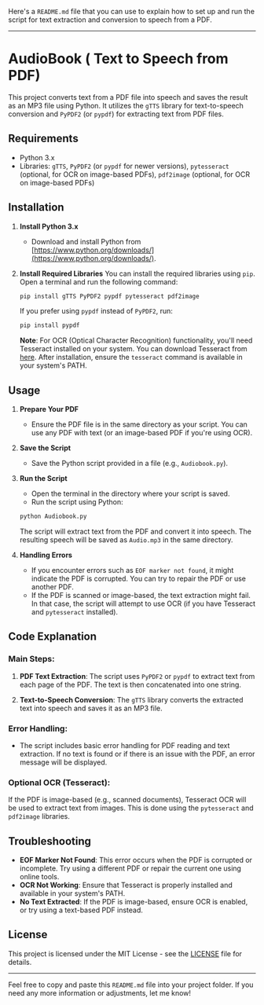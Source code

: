 Here's a `README.md` file that you can use to explain how to set up and run the script for text extraction and conversion to speech from a PDF.

---

# AudioBook ( Text to Speech from PDF)

This project converts text from a PDF file into speech and saves the result as an MP3 file using Python. It utilizes the `gTTS` library for text-to-speech conversion and `PyPDF2` (or `pypdf`) for extracting text from PDF files.

## Requirements

- Python 3.x
- Libraries: `gTTS`, `PyPDF2` (or `pypdf` for newer versions), `pytesseract` (optional, for OCR on image-based PDFs), `pdf2image` (optional, for OCR on image-based PDFs)

## Installation

1. **Install Python 3.x**
   - Download and install Python from [https://www.python.org/downloads/](https://www.python.org/downloads/).

2. **Install Required Libraries**
   You can install the required libraries using `pip`. Open a terminal and run the following command:
   
   ```bash
   pip install gTTS PyPDF2 pypdf pytesseract pdf2image
   ```

   If you prefer using `pypdf` instead of `PyPDF2`, run:

   ```bash
   pip install pypdf
   ```

   **Note**: For OCR (Optical Character Recognition) functionality, you'll need Tesseract installed on your system. You can download Tesseract from [here](https://github.com/tesseract-ocr/tesseract). After installation, ensure the `tesseract` command is available in your system's PATH.

## Usage

1. **Prepare Your PDF**
   - Ensure the PDF file is in the same directory as your script. You can use any PDF with text (or an image-based PDF if you're using OCR).

2. **Save the Script**
   - Save the Python script provided in a file (e.g., `Audiobook.py`).

3. **Run the Script**
   - Open the terminal in the directory where your script is saved.
   - Run the script using Python:

   ```bash
   python Audiobook.py
   ```

   The script will extract text from the PDF and convert it into speech. The resulting speech will be saved as `Audio.mp3` in the same directory.

4. **Handling Errors**
   - If you encounter errors such as `EOF marker not found`, it might indicate the PDF is corrupted. You can try to repair the PDF or use another PDF.
   - If the PDF is scanned or image-based, the text extraction might fail. In that case, the script will attempt to use OCR (if you have Tesseract and `pytesseract` installed).

## Code Explanation

### **Main Steps:**
1. **PDF Text Extraction**: The script uses `PyPDF2` or `pypdf` to extract text from each page of the PDF. The text is then concatenated into one string.
   
2. **Text-to-Speech Conversion**: The `gTTS` library converts the extracted text into speech and saves it as an MP3 file.

### **Error Handling:**
- The script includes basic error handling for PDF reading and text extraction. If no text is found or if there is an issue with the PDF, an error message will be displayed.

### **Optional OCR (Tesseract)**:
If the PDF is image-based (e.g., scanned documents), Tesseract OCR will be used to extract text from images. This is done using the `pytesseract` and `pdf2image` libraries.

## Troubleshooting

- **EOF Marker Not Found**: This error occurs when the PDF is corrupted or incomplete. Try using a different PDF or repair the current one using online tools.
- **OCR Not Working**: Ensure that Tesseract is properly installed and available in your system's PATH.
- **No Text Extracted**: If the PDF is image-based, ensure OCR is enabled, or try using a text-based PDF instead.

## License

This project is licensed under the MIT License - see the [LICENSE](LICENSE) file for details.

---

Feel free to copy and paste this `README.md` file into your project folder. If you need any more information or adjustments, let me know!
